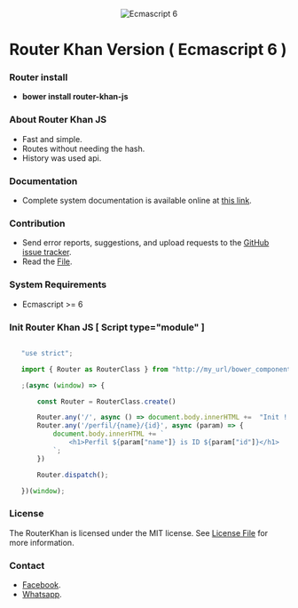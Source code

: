 <p align="center"><img src="https://telerikhelper.files.wordpress.com/2015/08/es6.png" alt="Ecmascript 6"/></p>

# Router Khan Version ( Ecmascript 6 )
  
 ### Router install
  - **bower install router-khan-js**
 
 ### About Router Khan JS
  - Fast and simple.
  - Routes without needing the hash.
  - History was used api.
  
 ### Documentation
  - Complete system documentation is available online at [this link](https://paulaodev.github.io/RouterKhanJs/documentation).
  
 ### Contribution
  - Send error reports, suggestions, and upload requests to the [GitHub issue tracker](https://github.com/PaulaoDev/router-khan-js/issues).
  - Read the [File](https://github.com/PaulaoDev/router-khan-js/blob/master/CONTRIBUTING.md).
  
 ### System Requirements
  - Ecmascript >= 6
 
 ### Init Router Khan JS [ Script type="module" ]
 
 ```javascript
 
    "use strict";

    import { Router as RouterClass } from "http://my_url/bower_components/router-khan/src/Router.js";

    ;(async (window) => {

    	const Router = RouterClass.create()

    	Router.any('/', async () => document.body.innerHTML +=  "Init !!")
    	Router.any('/perfil/{name}/{id}', async (param) => {
    		document.body.innerHTML += `
    			<h1>Perfil ${param["name"]} is ID ${param["id"]}</h1>
    		`;
    	})

    	Router.dispatch();

    })(window);
 
 ```
  
 ### License
  The RouterKhan is licensed under the MIT license. See [License File](https://github.com/PaulaoDev/router-khan-js/blob/master/LICENSE) for more information.
  
 ### Contact
   - [Facebook](https://fb.com/PauloRodriguesYT).
   - [Whatsapp](https://bit.ly/whatsappdopaulo).
